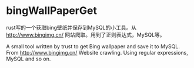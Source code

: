 # bingWallPaperGet
rust写的一个获取bing壁纸并保存到MySQL的小工具。从 http://www.bingimg.cn/ 网站爬取。用到了正则表达式，MySQL等。

A small tool written by trust to get Bing wallpaper and save it to MySQL. From http://www.bingimg.cn/ Website crawling. Using regular expressions, MySQL and so on.
